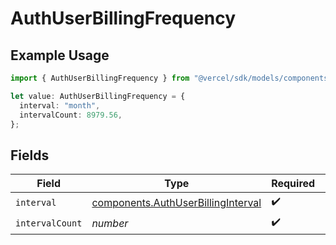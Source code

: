 # AuthUserBillingFrequency

## Example Usage

```typescript
import { AuthUserBillingFrequency } from "@vercel/sdk/models/components/authuser.js";

let value: AuthUserBillingFrequency = {
  interval: "month",
  intervalCount: 8979.56,
};
```

## Fields

| Field                                                                                    | Type                                                                                     | Required                                                                                 | Description                                                                              |
| ---------------------------------------------------------------------------------------- | ---------------------------------------------------------------------------------------- | ---------------------------------------------------------------------------------------- | ---------------------------------------------------------------------------------------- |
| `interval`                                                                               | [components.AuthUserBillingInterval](../../models/components/authuserbillinginterval.md) | :heavy_check_mark:                                                                       | N/A                                                                                      |
| `intervalCount`                                                                          | *number*                                                                                 | :heavy_check_mark:                                                                       | N/A                                                                                      |